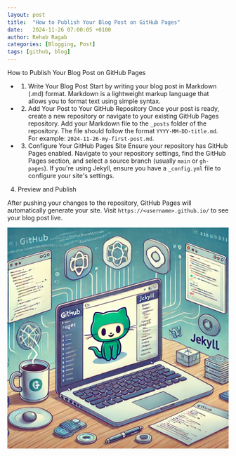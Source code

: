```yaml
---
layout: post
title:  "How to Publish Your Blog Post on GitHub Pages"
date:   2024-11-26 07:00:05 +0100
author: Rehab Ragab
categories: [Blogging, Post]
tags: [github, blog] 
---
```


How to Publish Your Blog Post on GitHub Pages

- 1. Write Your Blog Post
Start by writing your blog post in Markdown (.md) format. Markdown is a lightweight markup language that allows you to format text using simple syntax.

- 2. Add Your Post to Your GitHub Repository
Once your post is ready, create a new repository or navigate to your existing GitHub Pages repository. Add your Markdown file to the `_posts` folder of the repository. The file should follow the format `YYYY-MM-DD-title.md`. For example: `2024-11-26-my-first-post.md`.
- 3. Configure Your GitHub Pages Site
Ensure your repository has GitHub Pages enabled. Navigate to your repository settings, find the GitHub Pages section, and select a source branch (usually `main` or `gh-pages`). If you're using Jekyll, ensure you have a `_config.yml` file to configure your site's settings.

4. Preview and Publish

After pushing your changes to the repository, GitHub Pages will automatically generate your site. Visit `https://<username>.github.io/` to see your blog post live.

![](/assets/img/mics/publish-post.png)